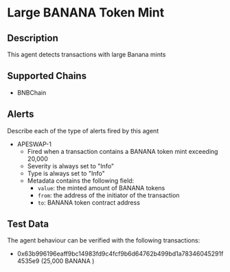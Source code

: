 # Large BANANA Token Mint

## Description

This agent detects transactions with large Banana mints

## Supported Chains

- BNBChain


## Alerts

Describe each of the type of alerts fired by this agent

- APESWAP-1
  - Fired when a transaction contains a BANANA token mint exceeding  20,000 
  - Severity is always set to "Info" 
  - Type is always set to "Info" 
  - Metadata contains the following field: 
    - `value`: the minted amount of BANANA tokens
    - `from`: the address of the initiator of the transaction
    - `to`: BANANA token contract address

## Test Data

The agent behaviour can be verified with the following transactions:

- 0x63b996196eaff9bc14983fd9c4fcf9b6d64762b499bd1a78346045291f4535e9 (25,000 BANANA )
